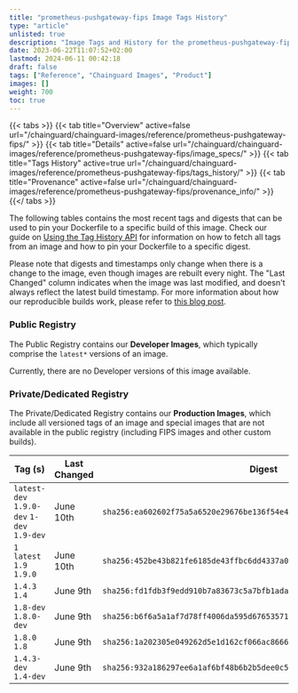 ```yaml
---
title: "prometheus-pushgateway-fips Image Tags History"
type: "article"
unlisted: true
description: "Image Tags and History for the prometheus-pushgateway-fips Chainguard Image"
date: 2023-06-22T11:07:52+02:00
lastmod: 2024-06-11 00:42:18
draft: false
tags: ["Reference", "Chainguard Images", "Product"]
images: []
weight: 700
toc: true
---
```


{{< tabs >}}
{{< tab title="Overview" active=false url="/chainguard/chainguard-images/reference/prometheus-pushgateway-fips/" >}}
{{< tab title="Details" active=false url="/chainguard/chainguard-images/reference/prometheus-pushgateway-fips/image_specs/" >}}
{{< tab title="Tags History" active=true url="/chainguard/chainguard-images/reference/prometheus-pushgateway-fips/tags_history/" >}}
{{< tab title="Provenance" active=false url="/chainguard/chainguard-images/reference/prometheus-pushgateway-fips/provenance_info/" >}}
{{</ tabs >}}

The following tables contains the most recent tags and digests that can be used to pin your Dockerfile to a specific build of this image. Check our guide on [Using the Tag History API](/chainguard/chainguard-images/using-the-tag-history-api/) for information on how to fetch all tags from an image and how to pin your Dockerfile to a specific digest.

Please note that digests and timestamps only change when there is a change to the image, even though images are rebuilt every night. The "Last Changed" column indicates when the image was last modified, and doesn't always reflect the latest build timestamp. For more information about how our reproducible builds work, please refer to [this blog post](https://www.chainguard.dev/unchained/reproducing-chainguards-reproducible-image-builds).

### Public Registry
The Public Registry contains our **Developer Images**, which typically comprise the `latest*` versions of an image.

Currently, there are no Developer versions of this image available.

### Private/Dedicated Registry
The Private/Dedicated Registry contains our **Production Images**, which include all versioned tags of an image and special images that are not available in the public registry (including FIPS images and other custom builds).

| Tag (s)                                     | Last Changed | Digest                                                                    |
|---------------------------------------------|--------------|---------------------------------------------------------------------------|
|  `latest-dev` `1.9.0-dev` `1-dev` `1.9-dev` | June 10th    | `sha256:ea602602f75a5a6520e29676be136f54e45eece590742c97600e8c6363620e3c` |
|  `1` `latest` `1.9` `1.9.0`                 | June 10th    | `sha256:452be43b821fe6185de43ffbc6dd4337a00fa3d5c182083ce5773e2c51153749` |
|  `1.4.3` `1.4`                              | June 9th     | `sha256:fd1fdb3f9edd910b7a83673c5a7bfb1ada63f0ae41a2c8a28fd6cd35fa2e29d6` |
|  `1.8-dev` `1.8.0-dev`                      | June 9th     | `sha256:b6f6a5a1af7d78ff4006da595d676535711a250ba13bf03b76072d1b86097e1c` |
|  `1.8.0` `1.8`                              | June 9th     | `sha256:1a202305e049262d5e1d162cf066ac86660be955ace83bcc97f6c6a4f389b293` |
|  `1.4.3-dev` `1.4-dev`                      | June 9th     | `sha256:932a186297ee6a1af6bf48b6b2b5dee0c5f898df3a3473febcd0d41430407904` |

